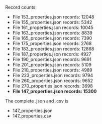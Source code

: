 Record counts:
- File 153_properties.json records: 12048
- File 155_properties.json records: 5342
- File 161_properties.json records: 10045
- File 163_properties.json records: 8839
- File 165_properties.json records: 7390
- File 175_properties.json records: 2768
- File 183_properties.json records: 12868
- File 187_properties.json records: 4927
- File 190_properties.json records: 9691
- File 201_properties.json records: 5109
- File 210_properties.json records: 4989
- File 223_properties.json records: 9794
- File 260_properties.json records: 9652
- File 270_properties.json records: 3698
- **File 147_properties.json records: 15300**

The complete .json and .csv is
- 147_properties.json
- 147_properties.csv

